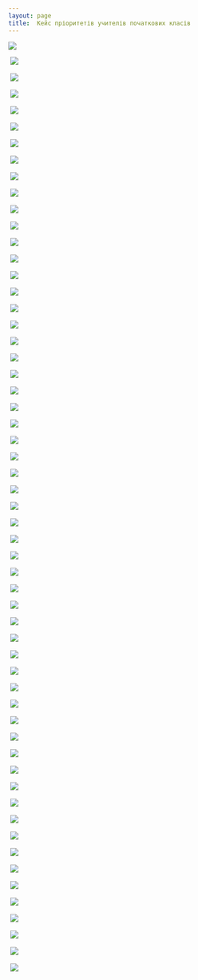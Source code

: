 ```yaml
---
layout: page
title:  Кейс пріоритетів учителів початкових класів
---
```

![](/assets/tiger-1529569917.png)

 ![](/assets/tiger-1529569939.png)

 ![](/assets/tiger-1529569958.png)

 ![](/assets/tiger-1529569979.png)

 ![](/assets/tiger-1529570004.png)

 ![](/assets/tiger-1529570027.png)

 ![](/assets/tiger-1529570047.png)

 ![](/assets/tiger-1529570070.png)

 ![](/assets/tiger-1529570092.png)

 ![](/assets/tiger-1529570113.png)

 ![](/assets/tiger-1529570153.png)

 ![](/assets/tiger-1529570174.png)

 ![](/assets/tiger-1529570198.png)

 ![](/assets/tiger-1529570218.png)

 ![](/assets/tiger-1529570265.png)

 ![](/assets/tiger-1529570286.png)

 ![](/assets/tiger-1529570310.png)

 ![](/assets/tiger-1529570332.png)

 ![](/assets/tiger-1529570355.png)

 ![](/assets/tiger-1529570376.png)

 ![](/assets/tiger-1529570404.png)

 ![](/assets/tiger-1529570423.png)

 ![](/assets/tiger-1529570441.png)

 ![](/assets/tiger-1529570467.png)

 ![](/assets/tiger-1529570489.png)

 ![](/assets/tiger-1529570511.png)

 ![](/assets/tiger-1529570535.png)

 ![](/assets/tiger-1529570557.png)

 ![](/assets/tiger-1529570580.png)

 ![](/assets/tiger-1529570604.png)

 ![](/assets/tiger-1529570630.png)

 ![](/assets/tiger-1529570652.png)

 ![](/assets/tiger-1529570675.png)

 ![](/assets/tiger-1529570720.png)

 ![](/assets/tiger-1529570750.png)

 ![](/assets/tiger-1529570771.png)

 ![](/assets/tiger-1529570796.png)

 ![](/assets/tiger-1529570818.png)

 ![](/assets/tiger-1529570844.png)

 ![](/assets/tiger-1529570866.png)

 ![](/assets/tiger-1529570897.png)

 ![](/assets/tiger-1529570927.png)

 ![](/assets/tiger-1529570954.png)

 ![](/assets/tiger-1529570981.png)

 ![](/assets/tiger-1529571006.png)

 ![](/assets/tiger-1529571029.png)

 ![](/assets/tiger-1529571052.png)

 ![](/assets/tiger-1529571076.png)

 ![](/assets/tiger-1529571099.png)

 ![](/assets/tiger-1529571119.png)

 ![](/assets/tiger-1529571141.png)

 ![](/assets/tiger-1529571162.png)

 ![](/assets/tiger-1529571199.png)

 ![](/assets/tiger-1529571231.png)

 ![](/assets/tiger-1529571282.png)

 ![](/assets/tiger-1529571327.png)

 ![](/assets/tiger-1529571351.png)